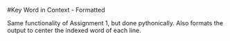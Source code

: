 #Key Word in Context - Formatted

Same functionality of Assignment 1, but done pythonically.
Also formats the output to center the indexed word of each line.

